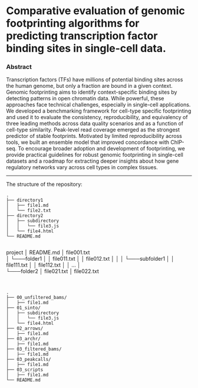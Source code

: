 
# Comparative evaluation of genomic footprinting algorithms for predicting transcription factor binding sites in single-cell data.

### Abstract
Transcription factors (TFs) have millions of potential binding sites across the human genome, but only a fraction are bound in a given context. Genomic footprinting aims to identify context-specific binding sites by detecting patterns in open chromatin data. While powerful, these approaches face technical challenges, especially in single-cell applications. We developed a benchmarking framework for cell-type specific footprinting and used it to evaluate the consistency, reproducibility, and equivalency of three leading methods across data quality scenarios and as a function of cell-type similarity. Peak-level read coverage emerged as the strongest predictor of stable footprints. Motivated by limited reproducibility across tools, we built an ensemble model that improved concordance with ChIP-seq. To encourage broader adoption and development of footprinting, we provide practical guidelines for robust genomic footprinting in single-cell datasets and a roadmap for extracting deeper insights about how gene regulatory networks vary across cell types in complex tissues. 

---------------
The structure of the repository:

```text
.
├── directory1
│   ├── file1.md
│   └── file2.txt
├── directory2
│   ├── subdirectory
│   │   └── file3.js
│   └── file4.html
└── README.md


```
project
│   README.md
│   file001.txt    
│
└───folder1
│   │   file011.txt
│   │   file012.txt
│   │
│   └───subfolder1
│       │   file111.txt
│       │   file112.txt
│       │   ...
│   
└───folder2
    │   file021.txt
    │   file022.txt
```


.
├── 00_unfiltered_bams/
│   ├── file1.md
├── 01_sinto/
│   ├── subdirectory
│   │   └── file3.js
│   └── file4.html
├── 02_arrows/
│   ├── file1.md
├── 03_archr/
│   ├── file1.md
├── 03_filtered_bams/
│   ├── file1.md
├── 03_peakcalls/
│   ├── file1.md
├── 03_scripts
│   ├── file1.md
└── README.md

